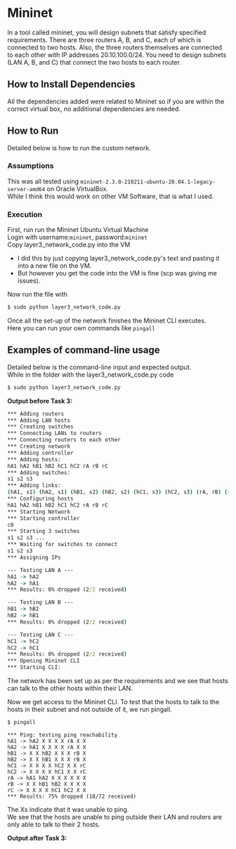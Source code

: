 # Mininet 
In a tool called mininet, you will design subnets that satisfy specified requirements. There are three routers A, B, and C, each of which is connected to two hosts. Also, the three routers themselves are connected to each other with IP addresses 20.10.100.0/24. You need to design subnets (LAN A, B, and C) that connect the two hosts to each router.

## How to Install Dependencies
All the dependencies added were related to Mininet so if you are within the correct virtual box, no additional dependencies are needed.

## How to Run
Detailed below is how to run the custom network.

### Assumptions
This was all tested using `mininet-2.3.0-210211-ubuntu-20.04.1-legacy-server-amd64` on Oracle VirtualBox.  
While I think this would work on other VM Software, that is what I used.

### Execution
First, run run the Mininet Ubuntu Virtual Machine  
Login with username:`mininet`, password:`mininet`  
Copy layer3_network_code.py into the VM  
- I did this by just copying layer3_network_code.py's text and pasting it into a new file on the VM.
- But however you get the code into the VM is fine (scp was giving me issues).

Now run the file with 
```cmd 
$ sudo python layer3_network_code.py
```

Once all the set-up of the network finishes the Mininet CLI executes.  
Here you can run your own commands like `pingall`

## Examples of command-line usage
Detailed below is the command-line input and expected output.  
While in the folder with the layer3_network_code.py code 
```cmd
$ sudo python layer3_network_code.py
```
**Output before Task 3:**
```cmd
*** Adding routers
*** Adding LAN hosts
*** Creating switches
*** Connecting LANs to routers
*** Connecting routers to each other
*** Creating network
*** Adding controller
*** Adding hosts:
hA1 hA2 hB1 hB2 hC1 hC2 rA rB rC
*** Adding switches:
s1 s2 s3
*** Adding links:
(hA1, s1) (hA2, s1) (hB1, s2) (hB2, s2) (hC1, s3) (hC2, s3) (rA, rB) (rA, s1) (rB, rC) (rB, s2) (rC, rA) (rC, s3)
*** Configuring hosts
hA1 hA2 hB1 hB2 hC1 hC2 rA rB rC
*** Starting Network
*** Starting controller
c0
*** Starting 3 switches
s1 s2 s3 ...
*** Waiting for switches to connect
s1 s2 s3
*** Assigning IPs

--- Testing LAN A ---
hA1 -> hA2
hA2 -> hA1
*** Results: 0% dropped (2/2 received)

--- Testing LAN B ---
hB1 -> hB2
hB2 -> hB1
*** Results: 0% dropped (2/2 received)

--- Testing LAN C ---
hC1 -> hC2
hC2 -> hC1
*** Results: 0% dropped (2/2 received)
*** Opening Mininet CLI
*** Starting CLI:
```
The network has been set up as per the requirements and we see that hosts can talk to the other hosts within their LAN. 

Now we get access to the Mininet CLI.
To test that the hosts to talk to the hosts in their subnet and not outside of it, we run pingall.
```cmd
$ pingall
```
```
*** Ping: testing ping reachability
hA1 -> hA2 X X X X rA X X
hA2 -> hA1 X X X X rA X X
hB1 -> X X hB2 X X X rB X
hB2 -> X X hB1 X X X rB X
hC1 -> X X X X hC2 X X rC
hC2 -> X X X X hC1 X X rC
rA -> hA1 hA2 X X X X X X
rB -> X X hB1 hB2 X X X X
rC -> X X X X hC1 hC2 X X
*** Results: 75% dropped (18/72 received)
```
The Xs indicate that it was unable to ping.  
We see that the hosts are unable to ping outside their LAN and routers are only able to talk to their 2 hosts.

**Output after Task 3:**